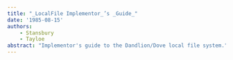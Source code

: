 ```yaml
---
title: "_LocalFile Implementor_’s _Guide_"
date: '1985-08-15'
authors: 
    - Stansbury
    - Tayloe
abstract: "Implementor's guide to the Dandlion/Dove local file system."
---
```


